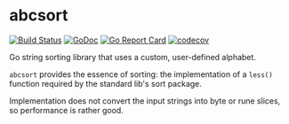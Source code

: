 # abcsort

[![Build Status](https://travis-ci.org/icza/abcsort.svg?branch=master)](https://travis-ci.org/icza/abcsort)
[![GoDoc](https://godoc.org/github.com/icza/abcsort?status.svg)](https://godoc.org/github.com/icza/abcsort)
[![Go Report Card](https://goreportcard.com/badge/github.com/icza/abcsort)](https://goreportcard.com/report/github.com/icza/abcsort)
[![codecov](https://codecov.io/gh/icza/abcsort/branch/master/graph/badge.svg)](https://codecov.io/gh/icza/abcsort)

Go string sorting library that uses a custom, user-defined alphabet.

`abcsort` provides the essence of sorting: the implementation of a `less()` function
required by the standard lib's sort package.

Implementation does not convert the input strings into byte or rune slices, so
performance is rather good.
